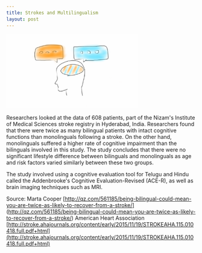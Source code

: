 ```yaml
---
title: Strokes and Multilingualism
layout: post
---
```

<img src="images/2015-11-29-image.png" alt="Drawing" style="width: 350px;"/>

Researchers looked at the data of 608 patients, part of the Nizam's Institute of Medical Sciences stroke registry in Hyderabad, India. Researchers found that there were twice as many bilingual patients with intact cognitive functions than monolinguals following a stroke. On the other hand, monolinguals suffered a higher rate of cognitive impairment than the bilinguals involved in this study. The study concludes that there were no significant lifestyle difference between bilinguals and monolinguals as age and risk factors varied similarly between these two groups.

The study involved using a cognitive evaluation tool for Telugu and Hindu called the Addenbrooke's Cognitive Evaluation-Revised (ACE-R), as well as brain imaging techniques such as MRI.

Source: Marta Cooper [http://qz.com/561185/being-bilingual-could-mean-you-are-twice-as-likely-to-recover-from-a-stroke/] (http://qz.com/561185/being-bilingual-could-mean-you-are-twice-as-likely-to-recover-from-a-stroke/) American Heart Association [http://stroke.ahajournals.org/content/early/2015/11/19/STROKEAHA.115.010418.full.pdf+html](http://stroke.ahajournals.org/content/early/2015/11/19/STROKEAHA.115.010418.full.pdf+html)
